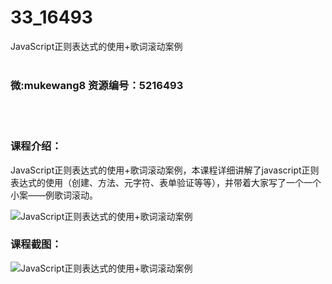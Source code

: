 # 33_16493
JavaScript正则表达式的使用+歌词滚动案例
<br/></br>
<h3>微:mukewang8 资源编号：5216493</h3>
<br/></br>
<h3>课程介绍：</h3>
<p>JavaScript正则表达式的使用+歌词滚动案例，本课程详细讲解了<a title="查看与 javascript 相关的文章" target="_blank">javascript</a>正则表达式的使用（创建、方法、元字符、表单验证等等），并带着大家写了一个一个小案——例歌词滚动。</p>
<p><img src="https://www.ko996.com/wp-content/uploads/img/2020/11/1-116-300x219.png" alt="JavaScript正则表达式的使用+歌词滚动案例"></p>
<div class="info-desc">
<h3>课程截图：</h3>
<p><img src="https://www.ko996.com/wp-content/uploads/img/2020/11/2-117.png" alt="JavaScript正则表达式的使用+歌词滚动案例"></p>


			
</div>
